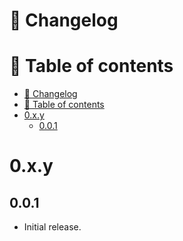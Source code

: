 # 📜 Changelog

# 📖 Table of contents

<!-- TOC -->
* [📜 Changelog](#-changelog)
* [📖 Table of contents](#-table-of-contents)
* [0.x.y](#0xy)
  * [0.0.1](#001)
<!-- TOC -->

# 0.x.y

## 0.0.1
- Initial release.